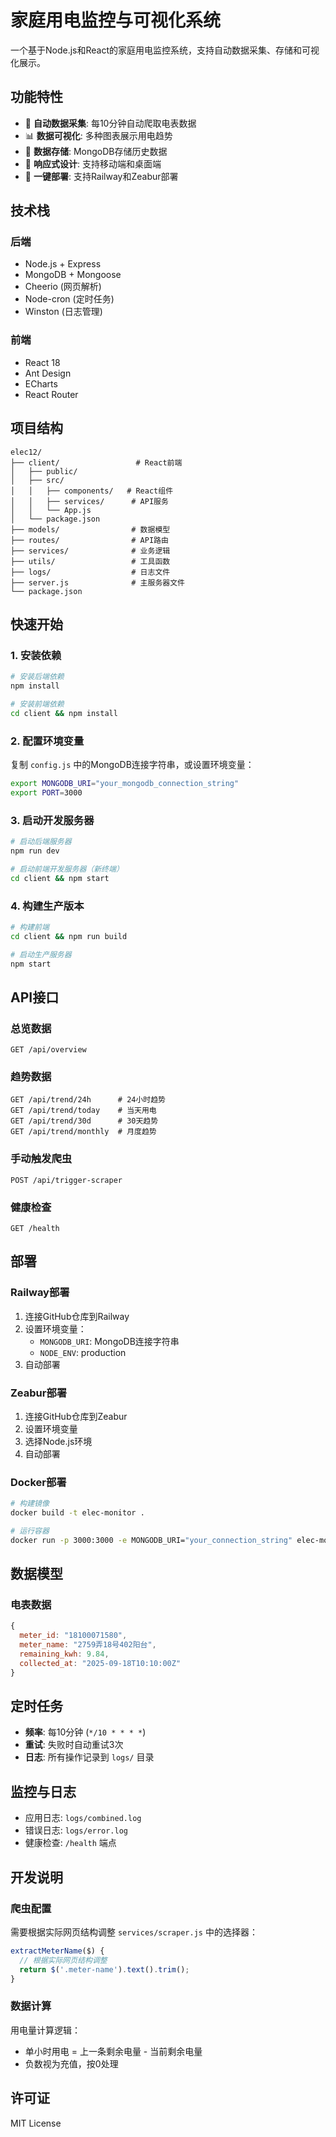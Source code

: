 # 家庭用电监控与可视化系统

一个基于Node.js和React的家庭用电监控系统，支持自动数据采集、存储和可视化展示。

## 功能特性

- 🔄 **自动数据采集**: 每10分钟自动爬取电表数据
- 📊 **数据可视化**: 多种图表展示用电趋势
- 💾 **数据存储**: MongoDB存储历史数据
- 📱 **响应式设计**: 支持移动端和桌面端
- 🚀 **一键部署**: 支持Railway和Zeabur部署

## 技术栈

### 后端
- Node.js + Express
- MongoDB + Mongoose
- Cheerio (网页解析)
- Node-cron (定时任务)
- Winston (日志管理)

### 前端
- React 18
- Ant Design
- ECharts
- React Router

## 项目结构

```
elec12/
├── client/                 # React前端
│   ├── public/
│   ├── src/
│   │   ├── components/   # React组件
│   │   ├── services/      # API服务
│   │   └── App.js
│   └── package.json
├── models/                # 数据模型
├── routes/                # API路由
├── services/              # 业务逻辑
├── utils/                 # 工具函数
├── logs/                  # 日志文件
├── server.js              # 主服务器文件
└── package.json
```

## 快速开始

### 1. 安装依赖

```bash
# 安装后端依赖
npm install

# 安装前端依赖
cd client && npm install
```

### 2. 配置环境变量

复制 `config.js` 中的MongoDB连接字符串，或设置环境变量：

```bash
export MONGODB_URI="your_mongodb_connection_string"
export PORT=3000
```

### 3. 启动开发服务器

```bash
# 启动后端服务器
npm run dev

# 启动前端开发服务器（新终端）
cd client && npm start
```

### 4. 构建生产版本

```bash
# 构建前端
cd client && npm run build

# 启动生产服务器
npm start
```

## API接口

### 总览数据
```
GET /api/overview
```

### 趋势数据
```
GET /api/trend/24h      # 24小时趋势
GET /api/trend/today    # 当天用电
GET /api/trend/30d      # 30天趋势
GET /api/trend/monthly  # 月度趋势
```

### 手动触发爬虫
```
POST /api/trigger-scraper
```

### 健康检查
```
GET /health
```

## 部署

### Railway部署

1. 连接GitHub仓库到Railway
2. 设置环境变量：
   - `MONGODB_URI`: MongoDB连接字符串
   - `NODE_ENV`: production
3. 自动部署

### Zeabur部署

1. 连接GitHub仓库到Zeabur
2. 设置环境变量
3. 选择Node.js环境
4. 自动部署

### Docker部署

```bash
# 构建镜像
docker build -t elec-monitor .

# 运行容器
docker run -p 3000:3000 -e MONGODB_URI="your_connection_string" elec-monitor
```

## 数据模型

### 电表数据
```javascript
{
  meter_id: "18100071580",
  meter_name: "2759弄18号402阳台", 
  remaining_kwh: 9.84,
  collected_at: "2025-09-18T10:10:00Z"
}
```

## 定时任务

- **频率**: 每10分钟 (`*/10 * * * *`)
- **重试**: 失败时自动重试3次
- **日志**: 所有操作记录到 `logs/` 目录

## 监控与日志

- 应用日志: `logs/combined.log`
- 错误日志: `logs/error.log`
- 健康检查: `/health` 端点

## 开发说明

### 爬虫配置

需要根据实际网页结构调整 `services/scraper.js` 中的选择器：

```javascript
extractMeterName($) {
  // 根据实际网页结构调整
  return $('.meter-name').text().trim();
}
```

### 数据计算

用电量计算逻辑：
- 单小时用电 = 上一条剩余电量 - 当前剩余电量
- 负数视为充值，按0处理

## 许可证

MIT License
